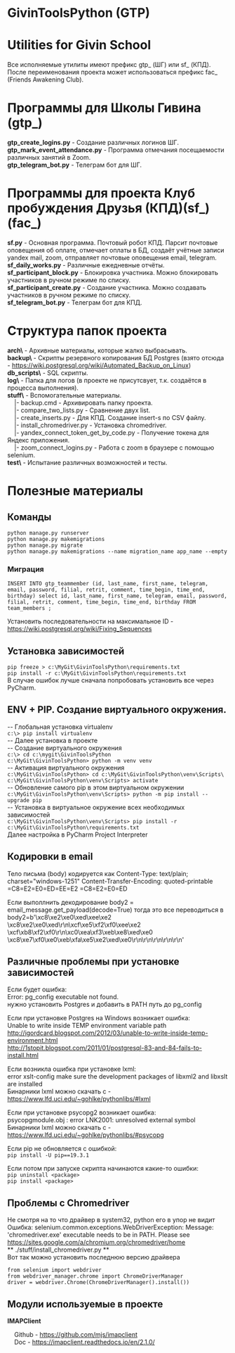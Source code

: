 # GivinToolsPython (GTP)
# Utilities for Givin School

Все исполняемые утилиты имеют префикс gtp_ (ШГ) или sf_ (КПД). После переименования проекта может использоваться префикс fac_ (Friends Awakening Club).   

# Программы для Школы Гивина (gtp_)
**gtp_create_logins.py** - Создание различных логинов ШГ.  
**gtp_mark_event_attendance.py** - Программа отмечания посещаемости различных занятий в Zoom.  
**gtp_telegram_bot.py** - Телеграм бот для ШГ.  

# Программы для проекта Клуб пробуждения Друзья (КПД)(sf_)(fac_)
**sf.py** - Основная программа. Почтовый робот КПД. Парсит почтовые оповещения об оплате, отмечает оплаты в БД, создаёт учётные записи yandex mail, zoom, отправляет почтовые оповещения email, telegram. 
**sf_daily_works.py** - Различные ежедневные отчёты.  
**sf_participant_block.py** - Блокировка участника. Можно блокировать участников в ручном режиме по списку.  
**sf_participant_create.py** - Создание участника. Можно создавать участников в ручном режиме по списку.  
**sf_telegram_bot.py** - Телеграм бот для КПД.  

# Структура папок проекта
**arch\\** - Архивные материалы, которые жалко выбрасывать.  
**backup\\** - Скрипты резервного копирования БД Postgres (взято отсюда - https://wiki.postgresql.org/wiki/Automated_Backup_on_Linux)  
**db_scripts\\** - SQL скрипты.  
**log\\** - Папка для логов (в проекте не присутсвует, т.к. создаётся в процесса выполнения).  
**stuff\\** - Вспомогательные материалы.  
&nbsp;  &nbsp;  |- backup.cmd - Архивировать папку проекта.  
&nbsp;  &nbsp;  |- compare_two_lists.py - Сравнение двух list.  
&nbsp;  &nbsp;  |- create_inserts.py - Для КПД. Создание insert-s по CSV файлу.  
&nbsp;  &nbsp;  |- install_chromedriver.py - Установка chromedriver.  
&nbsp;  &nbsp;  |- yandex_connect_token_get_by_code.py - Получение токена для Яндекс приложения.  
&nbsp;  &nbsp;  |- zoom_connect_logins.py - Работа с zoom в браузере с помощью selenium.  
**test\\** - Испытание различных возможностей и тесты.  

# Полезные материалы

## Команды
```
python manage.py runserver
python manage.py makemigrations  
python manage.py migrate  
python manage.py makemigrations --name migration_name app_name --empty  
```
### Миграция 
```
INSERT INTO gtp_teammember (id, last_name, first_name, telegram, email, password, filial, retrit, comment, time_begin, time_end, birthday) select id, last_name, first_name, telegram, email, password, filial, retrit, comment, time_begin, time_end, birthday FROM team_members ;
```
Установить последовательности на максимальное ID - https://wiki.postgresql.org/wiki/Fixing_Sequences

## Установка зависимостей  
`pip freeze > c:\MyGit\GivinToolsPython\requirements.txt`  
`pip install -r c:\MyGit\GivinToolsPython\requirements.txt`  
В случае ошибок лучше сначала попробовать установить все через PyCharm.  

## ENV + PIP. Создание виртуального окружения.
-- Глобальная установка virtualenv  
`c:\> pip install virtualenv`  
-- Далее установка в проекте  
-- Создание виртуального окружения  
`c:\> cd c:\mygit\GivinToolsPython`  
`c:\MyGit\GivinToolsPython> python -m venv venv`  
-- Активация виртуального окружения  
`c:\MyGit\GivinToolsPython> cd c:\MyGit\GivinToolsPython\venv\Scripts\`  
`c:\MyGit\GivinToolsPython\venv\Scripts> activate`  
-- Обновление самого pip в этом виртуальном окружении  
`c:\MyGit\GivinToolsPython\venv\Scripts> python -m pip install --upgrade pip`  
-- Установка в виртуальное окружение всех необходимых зависимостей  
`c:\MyGit\GivinToolsPython\venv\Scripts> pip install -r c:\MyGit\GivinToolsPython\requirements.txt`  
Далее настройка в PyCharm Project Interpreter 

## Кодировки в email
Тело письма (body) кодируется как
Content-Type: text/plain; charset="windows-1251"
Content-Transfer-Encoding: quoted-printable
=C8=E2=E0=ED=EE=E2 =C8=E2=E0=ED

Если выполлнить декодирование
body2 = email_message.get_payload(decode=True)
тогда это все переводиться в 
body2=b'\xc8\xe2\xe0\xed\xee\xe2 \xc8\xe2\xe0\xed\r\n\xcf\xe5\xf2\xf0\xee\xe2 \xcf\xb8\xf2\xf0\r\n\xc0\xea\xf3\xeb\xe8\xed\xe0 \xc8\xe7\xf0\xe0\xeb\xfa\xe5\xe2\xed\xe0\r\n\r\n\r\n\r\n\r\n'

## Различные проблемы при установке зависимостей 
Если будет ошибка:  
Error: pg_config executable not found.  
нужно установить Postgres и добавить в PATH путь до pg_config  

Если при установке Postgres на Windows возникает ошибка:  
Unable to write inside TEMP environment variable path  
http://igordcard.blogspot.com/2012/03/unable-to-write-inside-temp-environment.html  
http://1stopit.blogspot.com/2011/01/postgresql-83-and-84-fails-to-install.html  

Если возникла ошибка при установке lxml:  
error xslt-config make sure the development packages of libxml2 and libxslt are installed  
Бинарники lxml можно скачать с - https://www.lfd.uci.edu/~gohlke/pythonlibs/#lxml  

Если при установке psycopg2 возникает ошибка:  
psycopgmodule.obj : error LNK2001: unresolved external symbol  
Бинарники lxml можно скачать с - https://www.lfd.uci.edu/~gohlke/pythonlibs/#psycopg  

Если pip не обновляется с ошибкой:  
`pip install -U pip==19.3.1`  

Если потом при запуске скрипта начинаются какие-то ошибки:  
`pip uninstall <package>`  
`pip install <package>`  

## Проблемы с Chromedriver
Не смотря на то что драйвер в system32, python его в упор не видит  
Ошибка: selenium.common.exceptions.WebDriverException: Message: 'chromedriver.exe' executable needs to be in PATH. Please see https://sites.google.com/a/chromium.org/chromedriver/home  
** ./stuff/install_chromedriver.py **  
Вот так можно установить последнюю версию драйвера  
```
from selenium import webdriver  
from webdriver_manager.chrome import ChromeDriverManager  
driver = webdriver.Chrome(ChromeDriverManager().install())  
```
## Модули используемые в проекте
**IMAPClient**  

&nbsp;  &nbsp;  Github - https://github.com/mjs/imapclient  
&nbsp;  &nbsp;  Doc - https://imapclient.readthedocs.io/en/2.1.0/  
